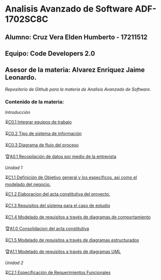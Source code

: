 # Analisis Avanzado de Software ADF-1702SC8C

## Alumno: Cruz Vera Elden Humberto - 17211512

## Equipo: Code Developers 2.0

## Asesor de la materia: Alvarez Enríquez Jaime Leonardo.

*Repositorio de Github para la materia de Analisis Avanzado de Software.*

### Contenido de la materia:
*Introducción*

:hourglass_flowing_sand:[C0.1 Integrar equipos de trabajo](https://github.com/CruzVeraEldenHumberto/Analisis-Avanzado-de-Software-Cruz-Vera/blob/master/pdf/C0.1_IntegrarEquiposdeTrabajo_EldenCruz.pdf)

:hourglass_flowing_sand:[C0.2  Tipo de sistema de información](https://github.com/CruzVeraEldenHumberto/Analisis-Avanzado-de-Software-Cruz-Vera/blob/master/blog/C0.2_Tipo_de_Sistema_Desarrollar_EldenCruz.md)

:hourglass_flowing_sand:[C0.3 Diagrama de flujo del proceso](https://github.com/CruzVeraEldenHumberto/Analisis-Avanzado-de-Software-Cruz-Vera/blob/master/blog/C0.3_DiagramadeFlujo_Proceso_EldenCruz.md)

:trophy:[A0.1 Recopilación de datos por medio de la entrevista](https://github.com/CruzVeraEldenHumberto/Analisis-Avanzado-de-Software-Cruz-Vera/blob/master/blog/A0.1_InterviewConsolidation_EldenCruz.md)

*Unidad 1*

:hourglass_flowing_sand:[C1.1 Definición de Objetivo general y los especificos, asi como el modelado del negocio.](https://github.com/CruzVeraEldenHumberto/Analisis-Avanzado-de-Software-Cruz-Vera/blob/master/blog/C1.1_ObjetivosGenerales_EldenCruz.md)

:hourglass_flowing_sand:[C1.2 Elaboracion del acta constitutiva del proyecto.](https://github.com/CruzVeraEldenHumberto/Analisis-Avanzado-de-Software-Cruz-Vera/blob/master/blog/C1.2_ActaConstitutiva_delProyecto_EldenCruz.md)

:hourglass_flowing_sand:[C1.3 Requisitos del sistema para el caso de estudio](https://github.com/CruzVeraEldenHumberto/Analisis-Avanzado-de-Software-Cruz-Vera/blob/master/blog/C1.3_Requisitos_del_sistema_EldenCruz.md)

:hourglass_flowing_sand:[C1.4 Modelado de requisitos a través de diagramas de comportamiento](https://github.com/CruzVeraEldenHumberto/Analisis-Avanzado-de-Software-Cruz-Vera/blob/master/blog/C1.4_UML_Casos_de_uso_secuencia_clases_EldenCruz.md)

:trophy:[A1.0 Consolidacion del acta constitutiva](https://github.com/CruzVeraEldenHumberto/Analisis-Avanzado-de-Software-Cruz-Vera/blob/master/pdf/A1.0_ConstitutiveAct_EldenCruz.pdf)

:hourglass_flowing_sand:[C1.5  Modelado de requisitos a través de diagramas estructurados](https://github.com/CruzVeraEldenHumberto/Analisis-Avanzado-de-Software-Cruz-Vera/blob/master/blog/C1.5_UML_Estado_componentes_EldenCruz.md)

:trophy:[A1.1 Modelado de requisitos a través de diagramas UML](https://github.com/CruzVeraEldenHumberto/Analisis-Avanzado-de-Software-Cruz-Vera/blob/master/blog/A1.1_RequirementsModelingUML_EldenCruz.md)

*Unidad 2*

:hourglass_flowing_sand:[C2.1 Especificación de Requerimientos Funcionales](https://github.com/CruzVeraEldenHumberto/Analisis-Avanzado-de-Software-Cruz-Vera/blob/master/blog/C2.1_EspecificacionRequerimientos_Funcionales_EldenCruz.md)